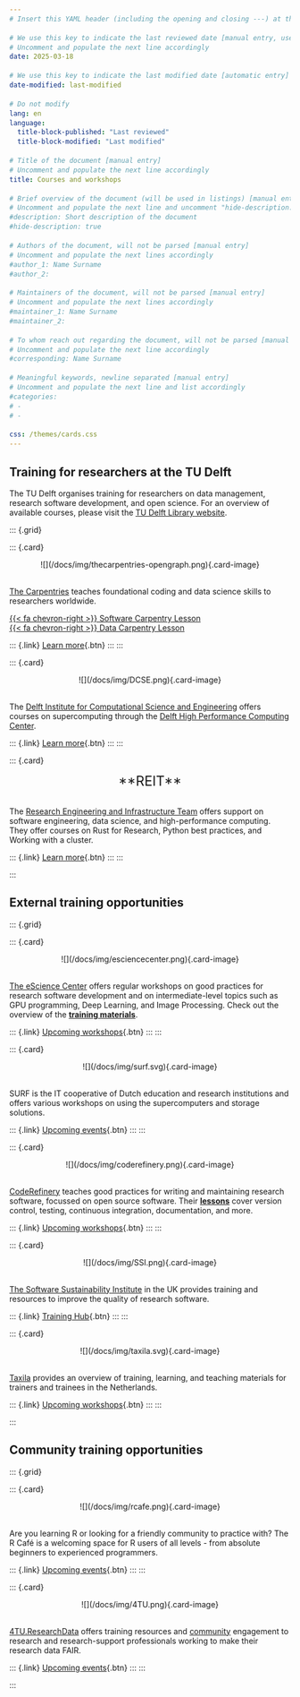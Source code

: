 ```yaml
---
# Insert this YAML header (including the opening and closing ---) at the beginning of the document and fill it out accordingly

# We use this key to indicate the last reviewed date [manual entry, use YYYY-MM-DD]
# Uncomment and populate the next line accordingly
date: 2025-03-18

# We use this key to indicate the last modified date [automatic entry]
date-modified: last-modified

# Do not modify
lang: en
language: 
  title-block-published: "Last reviewed"
  title-block-modified: "Last modified"

# Title of the document [manual entry]
# Uncomment and populate the next line accordingly
title: Courses and workshops

# Brief overview of the document (will be used in listings) [manual entry]
# Uncomment and populate the next line and uncomment "hide-description: true".
#description: Short description of the document
#hide-description: true

# Authors of the document, will not be parsed [manual entry]
# Uncomment and populate the next lines accordingly
#author_1: Name Surname
#author_2:

# Maintainers of the document, will not be parsed [manual entry]
# Uncomment and populate the next lines accordingly
#maintainer_1: Name Surname
#maintainer_2:

# To whom reach out regarding the document, will not be parsed [manual entry]
# Uncomment and populate the next line accordingly
#corresponding: Name Surname

# Meaningful keywords, newline separated [manual entry]
# Uncomment and populate the next line and list accordingly
#categories: 
# - 
# - 

css: /themes/cards.css
---
```


## Training for researchers at the TU Delft
The TU Delft organises training for researchers on data management, research software development, and open science. For an overview of available courses, please visit the [TU Delft Library website](https://www.tudelft.nl/en/library/current-topics/research-data-management/r/training-events/training-for-researchers).

::: {.grid}

::: {.card}
<div style="text-align: center;">![](/docs/img/thecarpentries-opengraph.png){.card-image}</div>
<br>

[The Carpentries](https://carpentries.org/) teaches foundational coding and data science skills to researchers worldwide.

[{{< fa chevron-right >}} Software Carpentry Lesson](https://software-carpentry.org/lessons/)<br>
[{{< fa chevron-right >}} Data Carpentry Lesson](https://datacarpentry.org/lessons/)<br>

::: {.link}
[Learn more](https://www.tudelft.nl/library/actuele-themas/research-data-management/r/training-evenementen/training-voor-onderzoekers){.btn}
:::
:::

::: {.card}
<div style="text-align: center;">![](/docs/img/DCSE.png){.card-image}</div>
<br>

The [Delft Institute for Computational Science and Engineering](https://www.tudelft.nl/en/tu-delft-institute-for-computational-science-and-engineering) offers courses on supercomputing through the [Delft High Performance Computing Center](https://www.tudelft.nl/en/dhpc). 

::: {.link}
[Learn more](https://www.tudelft.nl/en/tu-delft-institute-for-computational-science-and-engineering/education/courses){.btn}
:::
:::

::: {.card}
<div style="text-align: center; font-size: 24px;"> **REIT** </div>
<br>

The [Research Engineering and Infrastructure Team](https://reit.tudelft.nl/) offers support on software engineering, data science, and high-performance computing.  They offer courses on Rust for Research, Python best practices, and Working with a cluster.

::: {.link}
[Learn more](https://reit.tudelft.nl/){.btn}
:::
:::

:::

## External training opportunities
::: {.grid}

::: {.card}
<div style="text-align: center;">![](/docs/img/esciencecenter.png){.card-image}</div>
<br>

[The eScience Center](https://www.esciencecenter.nl/) offers regular workshops on good practices for research software development and on intermediate-level topics such as GPU programming, Deep Learning, and Image Processing. Check out the overview of the [**training materials**](https://www.esciencecenter.nl/training-materials/).

::: {.link}
[Upcoming workshops](https://www.esciencecenter.nl/events/?f=workshops){.btn}
:::
:::

::: {.card}
<div style="text-align: center;">![](/docs/img/surf.svg){.card-image}</div>
<br>

SURF is the IT cooperative of Dutch education and research institutions and offers various workshops on using the supercomputers and storage solutions. 

::: {.link}
[Upcoming events](https://www.surf.nl/en/agenda?filter=research){.btn}
:::
:::

::: {.card}
<div style="text-align: center;">![](/docs/img/coderefinery.png){.card-image}</div>
<br>

[CodeRefinery](https://coderefinery.org/) teaches good practices for writing and maintaining research software, focussed on open source software. Their [**lessons**](https://coderefinery.org/lessons/) cover version control, testing, continuous integration, documentation, and more.

::: {.link}
[Upcoming workshops](https://coderefinery.org/workshops/upcoming/){.btn}
:::
:::

::: {.card}
<div style="text-align: center;">![](/docs/img/SSI.png){.card-image}</div>
<br>

[The Software Sustainability Institute](https://www.software.ac.uk/) in the UK provides training and resources to improve the quality of research software. 

::: {.link}
[Training Hub](https://www.software.ac.uk/training/training-hub){.btn}
:::
:::

::: {.card}

<div style="text-align: center;">![](/docs/img/taxila.svg){.card-image}</div>
<br>

[Taxila](https://taxila.nl/) provides an overview of training, learning, and teaching materials for trainers and trainees in the Netherlands.


::: {.link}
[Upcoming workshops](https://coderefinery.org/workshops/upcoming/){.btn}
:::
:::

:::


## Community training opportunities

::: {.grid}

::: {.card}
<div style="text-align: center;">![](/docs/img/rcafe.png){.card-image}</div>
<br>

Are you learning R or looking for a friendly community to practice with? The R Café is a welcoming space for R users of all levels - from absolute beginners to experienced programmers.

::: {.link}
[Upcoming events](https://delft-rcafe.github.io/home/){.btn}
:::
:::

::: {.card}
<div style="text-align: center;">![](/docs/img/4TU.png){.card-image}</div>
<br>

[4TU.ResearchData](https://data.4tu.nl/) offers training resources and [community](https://community.data.4tu.nl/join-our-community/) engagement to research and research-support professionals working to make their research data FAIR.

::: {.link}
[Upcoming events](https://community.data.4tu.nl/category/training-events/){.btn}
:::
:::

:::


